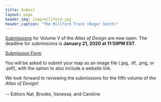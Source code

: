 ```yaml
---
title: Submit
layout: page
header_img: /img/millford.jpg
header_caption: "The Millford Track (Roger Smith)"
---
```


<a href="http://atlasofdesign.herokuapp.com" target="_blank">Submissions</a> for Volume V of the _Atlas of Design_ are now open. The deadline for submissions is <b>January 21, 2020 at 11:59PM EST</b>. 

<a href="http://atlasofdesign.herokuapp.com/" class="button button-red">Submission Form <i class="fa fa-paper-plane"></i></a>

You will be asked to submit your map as an image file (.jpg, .tif, .png, or .pdf), with the option to also include a website link. 

We look forward to reviewing the submissions for the fifth volume of the <em>Atlas of Design</em>!
<br><br>-- Editors Nat, Brooke, Vanessa, and Caroline
